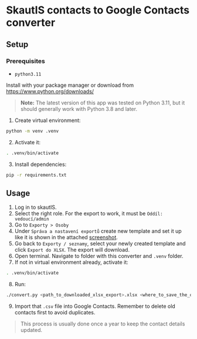 # SkautIS contacts to Google Contacts converter


## Setup

### Prerequisites

- ```python3.11```

Install with your package manager or download from https://www.python.org/downloads/

> **Note:** The latest version of this app was tested on Python 3.11, but it should generally work with Python 3.8 and later.

1. Create virtual environment:
```bash
python -m venv .venv
```
2. Activate it:
```bash
. .venv/bin/activate
```
3. Install dependencies:
```bash
pip -r requirements.txt
```

## Usage

1. Log in to skautIS.
2. Select the right role. For the export to work, it must be `Oddíl: vedoucí/admin`
3. Go to `Exporty > Osoby`
4. Under `Správa a nastavení exportů` create new template and set it up like it is shown in the attached [screenshot](skautis_export_template_settings.png).
5. Go back to `Exporty / seznamy`, select your newly created template and click `Export do XLSX`. The export will download.
6. Open terminal. Navigate to folder with this converter and `.venv` folder.
7. If not in virtual environment already, activate it:
```bash
. .venv/bin/activate
```
8. Run:
```bash
./convert.py <path_to_downloaded_xlsx_export>.xlsx <where_to_save_the_output>.csv
```

9. Import that `.csv` file into Google Contacts. Remember to delete old contacts first to avoid duplicates.

> This process is usually done once a year to keep the contact details updated.
